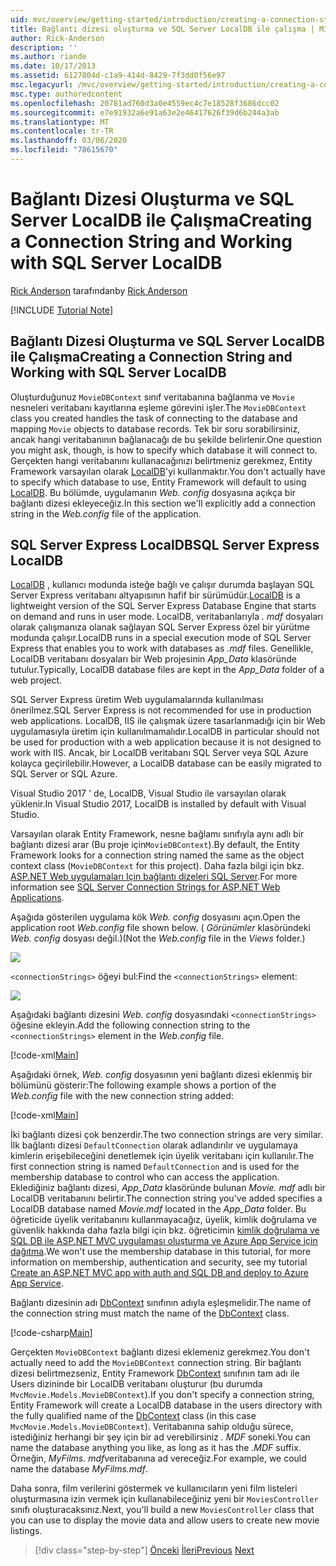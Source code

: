 ```yaml
---
uid: mvc/overview/getting-started/introduction/creating-a-connection-string
title: Bağlantı dizesi oluşturma ve SQL Server LocalDB ile çalışma | Microsoft Docs
author: Rick-Anderson
description: ''
ms.author: riande
ms.date: 10/17/2013
ms.assetid: 6127804d-c1a9-414d-8429-7f3dd0f56e97
msc.legacyurl: /mvc/overview/getting-started/introduction/creating-a-connection-string
msc.type: authoredcontent
ms.openlocfilehash: 20781ad760d3a0e4559ec4c7e18528f3686dcc02
ms.sourcegitcommit: e7e91932a6e91a63e2e46417626f39d6b244a3ab
ms.translationtype: MT
ms.contentlocale: tr-TR
ms.lasthandoff: 03/06/2020
ms.locfileid: "78615670"
---
```

# <a name="creating-a-connection-string-and-working-with-sql-server-localdb"></a><span data-ttu-id="046ab-102">Bağlantı Dizesi Oluşturma ve SQL Server LocalDB ile Çalışma</span><span class="sxs-lookup"><span data-stu-id="046ab-102">Creating a Connection String and Working with SQL Server LocalDB</span></span>

<span data-ttu-id="046ab-103">[Rick Anderson](https://twitter.com/RickAndMSFT) tarafından</span><span class="sxs-lookup"><span data-stu-id="046ab-103">by [Rick Anderson](https://twitter.com/RickAndMSFT)</span></span>

[!INCLUDE [Tutorial Note](index.md)]

## <a name="creating-a-connection-string-and-working-with-sql-server-localdb"></a><span data-ttu-id="046ab-104">Bağlantı Dizesi Oluşturma ve SQL Server LocalDB ile Çalışma</span><span class="sxs-lookup"><span data-stu-id="046ab-104">Creating a Connection String and Working with SQL Server LocalDB</span></span>

<span data-ttu-id="046ab-105">Oluşturduğunuz `MovieDBContext` sınıf veritabanına bağlanma ve `Movie` nesneleri veritabanı kayıtlarına eşleme görevini işler.</span><span class="sxs-lookup"><span data-stu-id="046ab-105">The `MovieDBContext` class you created handles the task of connecting to the database and mapping `Movie` objects to database records.</span></span> <span data-ttu-id="046ab-106">Tek bir soru sorabilirsiniz, ancak hangi veritabanının bağlanacağı de bu şekilde belirlenir.</span><span class="sxs-lookup"><span data-stu-id="046ab-106">One question you might ask, though, is how to specify which database it will connect to.</span></span> <span data-ttu-id="046ab-107">Gerçekten hangi veritabanını kullanacağınızı belirtmeniz gerekmez, Entity Framework varsayılan olarak [LocalDB](https://docs.microsoft.com/sql/database-engine/configure-windows/sql-server-2016-express-localdb)'yi kullanmaktır.</span><span class="sxs-lookup"><span data-stu-id="046ab-107">You don't actually have to specify which database to use, Entity Framework will default to using [LocalDB](https://docs.microsoft.com/sql/database-engine/configure-windows/sql-server-2016-express-localdb).</span></span> <span data-ttu-id="046ab-108">Bu bölümde, uygulamanın *Web. config* dosyasına açıkça bir bağlantı dizesi ekleyeceğiz.</span><span class="sxs-lookup"><span data-stu-id="046ab-108">In this section we'll explicitly add a connection string in the *Web.config* file of the application.</span></span>

## <a name="sql-server-express-localdb"></a><span data-ttu-id="046ab-109">SQL Server Express LocalDB</span><span class="sxs-lookup"><span data-stu-id="046ab-109">SQL Server Express LocalDB</span></span>

<span data-ttu-id="046ab-110">[LocalDB](https://docs.microsoft.com/sql/database-engine/configure-windows/sql-server-2016-express-localdb) , kullanıcı modunda isteğe bağlı ve çalışır durumda başlayan SQL Server Express veritabanı altyapısının hafif bir sürümüdür.</span><span class="sxs-lookup"><span data-stu-id="046ab-110">[LocalDB](https://docs.microsoft.com/sql/database-engine/configure-windows/sql-server-2016-express-localdb) is a lightweight version of the SQL Server Express Database Engine that starts on demand and runs in user mode.</span></span> <span data-ttu-id="046ab-111">LocalDB, veritabanlarıyla *. mdf* dosyaları olarak çalışmanıza olanak sağlayan SQL Server Express özel bir yürütme modunda çalışır.</span><span class="sxs-lookup"><span data-stu-id="046ab-111">LocalDB runs in a special execution mode of SQL Server Express that enables you to work with databases as *.mdf* files.</span></span> <span data-ttu-id="046ab-112">Genellikle, LocalDB veritabanı dosyaları bir Web projesinin *App\_Data* klasöründe tutulur.</span><span class="sxs-lookup"><span data-stu-id="046ab-112">Typically, LocalDB database files are kept in the *App\_Data* folder of a web project.</span></span>

<span data-ttu-id="046ab-113">SQL Server Express üretim Web uygulamalarında kullanılması önerilmez.</span><span class="sxs-lookup"><span data-stu-id="046ab-113">SQL Server Express is not recommended for use in production web applications.</span></span> <span data-ttu-id="046ab-114">LocalDB, IIS ile çalışmak üzere tasarlanmadığı için bir Web uygulamasıyla üretim için kullanılmamalıdır.</span><span class="sxs-lookup"><span data-stu-id="046ab-114">LocalDB in particular should not be used for production with a web application because it is not designed to work with IIS.</span></span> <span data-ttu-id="046ab-115">Ancak, bir LocalDB veritabanı SQL Server veya SQL Azure kolayca geçirilebilir.</span><span class="sxs-lookup"><span data-stu-id="046ab-115">However, a LocalDB database can be easily migrated to SQL Server or SQL Azure.</span></span>

<span data-ttu-id="046ab-116">Visual Studio 2017 ' de, LocalDB, Visual Studio ile varsayılan olarak yüklenir.</span><span class="sxs-lookup"><span data-stu-id="046ab-116">In Visual Studio 2017, LocalDB is installed by default with Visual Studio.</span></span>

<span data-ttu-id="046ab-117">Varsayılan olarak Entity Framework, nesne bağlamı sınıfıyla aynı adlı bir bağlantı dizesi arar (Bu proje için`MovieDBContext`).</span><span class="sxs-lookup"><span data-stu-id="046ab-117">By default, the Entity Framework looks for a connection string named the same as the object context class (`MovieDBContext` for this project).</span></span> <span data-ttu-id="046ab-118">Daha fazla bilgi için bkz. [ASP.NET Web uygulamaları Için bağlantı dizeleri SQL Server](https://msdn.microsoft.com/library/jj653752.aspx).</span><span class="sxs-lookup"><span data-stu-id="046ab-118">For more information see [SQL Server Connection Strings for ASP.NET Web Applications](https://msdn.microsoft.com/library/jj653752.aspx).</span></span>

<span data-ttu-id="046ab-119">Aşağıda gösterilen uygulama kök *Web. config* dosyasını açın.</span><span class="sxs-lookup"><span data-stu-id="046ab-119">Open the application root *Web.config* file shown below.</span></span> <span data-ttu-id="046ab-120">( *Görünümler* klasöründeki *Web. config* dosyası değil.)</span><span class="sxs-lookup"><span data-stu-id="046ab-120">(Not the *Web.config* file in the *Views* folder.)</span></span>

![](creating-a-connection-string/_static/image1.png)

<span data-ttu-id="046ab-121">`<connectionStrings>` öğeyi bul:</span><span class="sxs-lookup"><span data-stu-id="046ab-121">Find the `<connectionStrings>` element:</span></span>

![](creating-a-connection-string/_static/image2.png)

<span data-ttu-id="046ab-122">Aşağıdaki bağlantı dizesini *Web. config* dosyasındaki `<connectionStrings>` öğesine ekleyin.</span><span class="sxs-lookup"><span data-stu-id="046ab-122">Add the following connection string to the `<connectionStrings>` element in the *Web.config* file.</span></span>

[!code-xml[Main](creating-a-connection-string/samples/sample1.xml)]

<span data-ttu-id="046ab-123">Aşağıdaki örnek, *Web. config* dosyasının yeni bağlantı dizesi eklenmiş bir bölümünü gösterir:</span><span class="sxs-lookup"><span data-stu-id="046ab-123">The following example shows a portion of the *Web.config* file with the new connection string added:</span></span>

[!code-xml[Main](creating-a-connection-string/samples/sample2.xml)]

<span data-ttu-id="046ab-124">İki bağlantı dizesi çok benzerdir.</span><span class="sxs-lookup"><span data-stu-id="046ab-124">The two connection strings are very similar.</span></span> <span data-ttu-id="046ab-125">İlk bağlantı dizesi `DefaultConnection` olarak adlandırılır ve uygulamaya kimlerin erişebileceğini denetlemek için üyelik veritabanı için kullanılır.</span><span class="sxs-lookup"><span data-stu-id="046ab-125">The first connection string is named `DefaultConnection` and is used for the membership database to control who can access the application.</span></span> <span data-ttu-id="046ab-126">Eklediğiniz bağlantı dizesi, *App\_Data* klasöründe bulunan *Movie. mdf* adlı bir LocalDB veritabanını belirtir.</span><span class="sxs-lookup"><span data-stu-id="046ab-126">The connection string you've added specifies a LocalDB database named *Movie.mdf* located in the *App\_Data* folder.</span></span> <span data-ttu-id="046ab-127">Bu öğreticide üyelik veritabanını kullanmayacağız, üyelik, kimlik doğrulama ve güvenlik hakkında daha fazla bilgi için bkz. öğreticimin [kimlik doğrulama ve SQL DB ile ASP.NET MVC uygulaması oluşturma ve Azure App Service için dağıtma](https://docs.microsoft.com/aspnet/core/security/authorization/secure-data).</span><span class="sxs-lookup"><span data-stu-id="046ab-127">We won't use the membership database in this tutorial, for more information on membership, authentication and security, see my tutorial [Create an ASP.NET MVC app with auth and SQL DB and deploy to Azure App Service](https://docs.microsoft.com/aspnet/core/security/authorization/secure-data).</span></span>

<span data-ttu-id="046ab-128">Bağlantı dizesinin adı [DbContext](https://msdn.microsoft.com/library/system.data.entity.dbcontext(v=vs.103).aspx) sınıfının adıyla eşleşmelidir.</span><span class="sxs-lookup"><span data-stu-id="046ab-128">The name of the connection string must match the name of the [DbContext](https://msdn.microsoft.com/library/system.data.entity.dbcontext(v=vs.103).aspx) class.</span></span>

[!code-csharp[Main](creating-a-connection-string/samples/sample3.cs?highlight=15)]

<span data-ttu-id="046ab-129">Gerçekten `MovieDBContext` bağlantı dizesi eklemeniz gerekmez.</span><span class="sxs-lookup"><span data-stu-id="046ab-129">You don't actually need to add the `MovieDBContext` connection string.</span></span> <span data-ttu-id="046ab-130">Bir bağlantı dizesi belirtmezseniz, Entity Framework [DbContext](https://msdn.microsoft.com/library/system.data.entity.dbcontext(v=vs.103).aspx) sınıfının tam adı ile Users dizininde bir LocalDB veritabanı oluşturur (bu durumda `MvcMovie.Models.MovieDBContext`).</span><span class="sxs-lookup"><span data-stu-id="046ab-130">If you don't specify a connection string, Entity Framework will create a LocalDB database in the users directory with the fully qualified name of the [DbContext](https://msdn.microsoft.com/library/system.data.entity.dbcontext(v=vs.103).aspx) class (in this case `MvcMovie.Models.MovieDBContext`).</span></span> <span data-ttu-id="046ab-131">Veritabanına sahip olduğu sürece, istediğiniz herhangi bir şey için bir ad verebilirsiniz *. MDF* soneki.</span><span class="sxs-lookup"><span data-stu-id="046ab-131">You can name the database anything you like, as long as it has the *.MDF* suffix.</span></span> <span data-ttu-id="046ab-132">Örneğin, *MyFilms. mdf*veritabanına ad vereceğiz.</span><span class="sxs-lookup"><span data-stu-id="046ab-132">For example, we could name the database *MyFilms.mdf*.</span></span>

<span data-ttu-id="046ab-133">Daha sonra, film verilerini göstermek ve kullanıcıların yeni film listeleri oluşturmasına izin vermek için kullanabileceğiniz yeni bir `MoviesController` sınıfı oluşturacaksınız.</span><span class="sxs-lookup"><span data-stu-id="046ab-133">Next, you'll build a new `MoviesController` class that you can use to display the movie data and allow users to create new movie listings.</span></span>

> [!div class="step-by-step"]
> <span data-ttu-id="046ab-134">[Önceki](adding-a-model.md)
> [İleri](accessing-your-models-data-from-a-controller.md)</span><span class="sxs-lookup"><span data-stu-id="046ab-134">[Previous](adding-a-model.md)
[Next](accessing-your-models-data-from-a-controller.md)</span></span>
